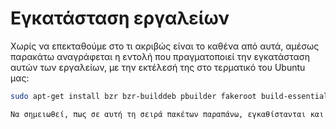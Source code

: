 # Εγκατάσταση εργαλείων

Χωρίς να επεκταθούμε στο τι ακριβώς είναι το καθένα από αυτά, αμέσως παρακάτω αναγράφεται η εντολή που πραγματοποιεί την εγκατάσταση αυτών των εργαλείων, με την εκτέλεσή της στο τερματικό του Ubuntu μας:

```bash
sudo apt-get install bzr bzr-builddeb pbuilder fakeroot build-essential gnupg sbuild debhelper ubuntu-dev-tools devscripts quilt```

Να σημειωθεί, πως σε αυτή τη σειρά πακέτων παραπάνω, εγκαθίστανται και δύο εργαλεία (*bzr-builddeb* και *pbuilder*) τα οποία δεν θα χρειαστούν για την διαδικασία που θα ακολουθήσει στο αρχικό στάδιο. Όμως, ίσως χρειαστούν αργότερα αν αποφασίσετε να ασχοληθείτε περαιτέρω με το pagkaging και την ανάπτυξη λογισμικού.